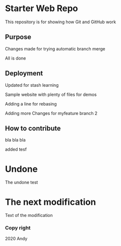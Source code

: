 # Starter Web Repo

This repository is for showing how Git and GitHub work

## Purpose

Changes made for trying automatic branch merge

All is done

## Deployment

Updated for stash learning

Sample website with plenty of files for demos

Adding a line for rebasing

Adding more Changes for myfeature branch 2


## How to contribute

bla bla bla

added tesf

# Undone

The undone test

# The next modification

Text of the modification

### Copy right

2020 Andy
